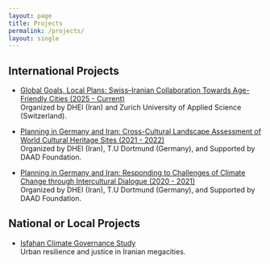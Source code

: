 ```yaml
---
layout: page
title: Projects
permalink: /projects/
layout: single
---
```


## International Projects

- [Global Goals, Local Plans: Swiss–Iranian Collaboration Towards Age-Friendly Cities (2025 - Current)](project103.md)  
  Organized by DHEI (Iran) and Zurich University of Applied Science (Switzerland).

- [Planning in Germany and Iran: Cross-Cultural Landscape Assessment of World Cultural Heritage Sites (2021 - 2022)](project102.md)  
  Organized by DHEI (Iran), T.U Dortmund (Germany), and Supported by DAAD Foundation.

- [Planning in Germany and Iran: Responding to Challenges of Climate Change through Intercultural Dialogue (2020 - 2021)](project101.md)  
  Organized by DHEI (Iran), T.U Dortmund (Germany), and Supported by DAAD Foundation.
  
## National or Local Projects

- [Isfahan Climate Governance Study](project3.md)  
  Urban resilience and justice in Iranian megacities.
